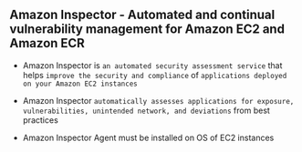 ## Amazon Inspector - Automated and continual vulnerability management for Amazon EC2 and Amazon ECR

- Amazon Inspector is `an automated security assessment service` that helps `improve the security and compliance` of `applications deployed on your Amazon EC2 instances`

- Amazon Inspector `automatically assesses applications for exposure, vulnerabilities, unintended network, and deviations` from best practices

- Amazon Inspector Agent must be installed on OS of EC2 instances
